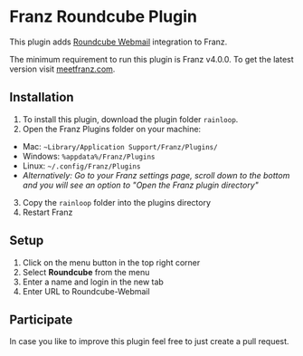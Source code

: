 # Franz Roundcube Plugin

This plugin adds [Roundcube Webmail](https://roundcube.net/) integration to Franz.

The minimum requirement to run this plugin is Franz v4.0.0. To get the latest version visit [meetfranz.com](http://meetfranz.com).

## Installation
1. To install this plugin, download the plugin folder `rainloop`.
2. Open the Franz Plugins folder on your machine:
  * Mac: `~Library/Application Support/Franz/Plugins/`
  * Windows: `%appdata%/Franz/Plugins`
  * Linux: `~/.config/Franz/Plugins`
  * _Alternatively: Go to your Franz settings page, scroll down to the bottom and you will see an option to "Open the Franz plugin directory"_
3. Copy the `rainloop` folder into the plugins directory
4. Restart Franz

## Setup
1. Click on the menu button in the top right corner
2. Select **Roundcube** from the menu
3. Enter a name and login in the new tab
4. Enter URL to Roundcube-Webmail

## Participate
In case you like to improve this plugin feel free to just create a pull request.

